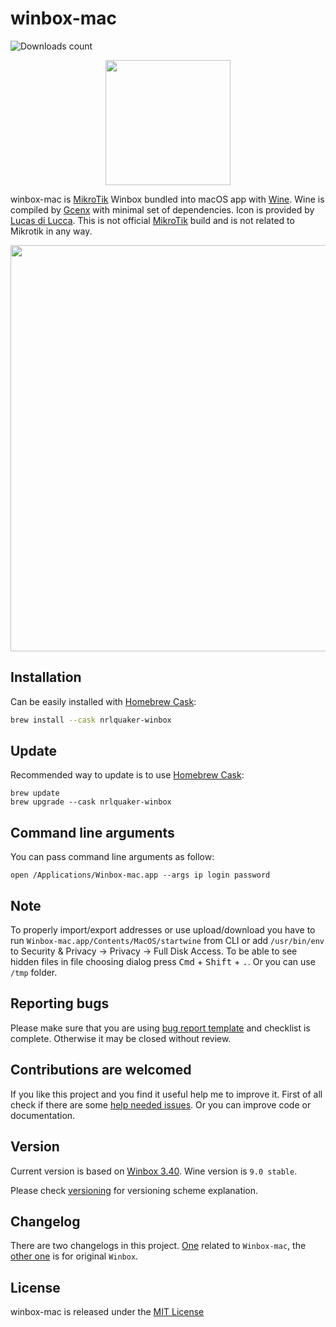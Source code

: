 # winbox-mac

![Downloads count](https://img.shields.io/github/downloads/nrlquaker/winbox-mac/total.svg)

<p align="center">
  <img src="icon.png" width="200">
</p>

winbox-mac is [MikroTik](https://mikrotik.com) Winbox bundled into macOS app with [Wine](https://www.winehq.org).
Wine is compiled by [Gcenx](https://github.com/Gcenx) with minimal set of dependencies.
Icon is provided by [Lucas di Lucca](https://github.com/lucasdelucca).
This is not official [MikroTik](https://mikrotik.com) build and is not related to Mikrotik in any way.

<p align="center">
  <img src="screenshot.png" width="650">
</p>

## Installation

Can be easily installed with [Homebrew Cask](https://caskroom.github.io):

```sh
brew install --cask nrlquaker-winbox
```

## Update

Recommended way to update is to use [Homebrew Cask](https://caskroom.github.io):
```
brew update
brew upgrade --cask nrlquaker-winbox
```

## Command line arguments

You can pass command line arguments as follow:

```
open /Applications/Winbox-mac.app --args ip login password
```

## Note

To properly import/export addresses or use upload/download you have to run `Winbox-mac.app/Contents/MacOS/startwine` from CLI or add `/usr/bin/env` to Security & Privacy → Privacy → Full Disk Access. To be able to see hidden files in file choosing dialog press <kbd>Cmd</kbd> + <kbd>Shift</kbd> + <kbd>.</kbd>. Or you can use `/tmp` folder.

## Reporting bugs

Please make sure that you are using [bug report template](https://github.com/nrlquaker/winbox-mac/issues/new?assignees=nrlquaker&labels=&template=bug_report.md&title=) and checklist is complete. Otherwise it may be closed without review.

## Contributions are welcomed

If you like this project and you find it useful help me to improve it. First of all check if there are some [help needed issues](https://github.com/nrlquaker/winbox-mac/issues?q=is%3Aissue+is%3Aopen+label%3A%22help+wanted%22). Or you can improve code or documentation.

## Version

Current version is based on [Winbox 3.40](https://download.mikrotik.com/winbox/3.40/winbox64.exe).
Wine version is `9.0 stable`.

Please check [versioning](VERSIONING.md) for versioning scheme explanation.

## Changelog

There are two changelogs in this project. [One](CHANGELOG.md) related to `Winbox-mac`, the [other one](CHANGELOG_WINBOX.md) is for original `Winbox`.

## License

winbox-mac is released under the [MIT License](https://github.com/nrlquaker/winbox-mac/blob/master/LICENSE)
